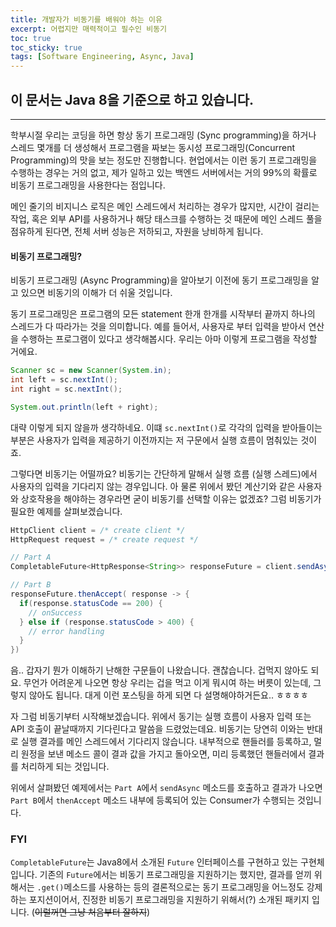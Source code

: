 ```yaml
---
title: 개발자가 비동기를 배워야 하는 이유
excerpt: 어렵지만 매력적이고 필수인 비동기
toc: true
toc_sticky: true
tags: [Software Engineering, Async, Java]
---
```


## 이 문서는 Java 8을 기준으로 하고 있습니다.
-------

학부시절 우리는 코딩을 하면 항상 동기 프로그래밍 (Sync programming)을 하거나 스레드 몇개를 더 생성해서 프로그램을 짜보는 동시성 프로그래밍(Concurrent Programming)의 맛을 보는 정도만 진행합니다. 현업에서는 이런 동기 프로그래밍을 수행하는 경우는 거의 없고, 제가 일하고 있는 백엔드 서버에서는 거의 99%의 확률로 비동기 프로그래밍을 사용한다는 점입니다.

메인 줄기의 비지니스 로직은 메인 스레드에서 처리하는 경우가 많지만, 시간이 걸리는 작업, 혹은 외부 API를 사용하거나 해당 태스크를 수행하는 것 때문에 메인 스레드 풀을 점유하게 된다면, 전체 서버 성능은 저하되고, 자원을 낭비하게 됩니다.

#### 비동기 프로그래밍?

비동기 프로그래밍 (Async Programming)을 알아보기 이전에 동기 프로그래밍을 알고 있으면 비동기의 이해가 더 쉬울 것입니다.

동기 프로그래밍은 프로그램의 모든 statement 한개 한개를 시작부터 끝까지 하나의 스레드가 다 따라가는 것을 의미합니다. 예를 들어서, 사용자로 부터 입력을 받아서 연산을 수행하는 프로그램이 있다고 생각해봅시다. 우리는 아마 이렇게 프로그램을 작성할 거에요.

```java
Scanner sc = new Scanner(System.in);
int left = sc.nextInt();
int right = sc.nextInt();

System.out.println(left + right);
```

대략 이렇게 되지 않을까 생각하네요. 이떄 `sc.nextInt()`로 각각의 입력을 받아들이는 부분은 사용자가 입력을 제공하기 이전까지는 저 구문에서 실행 흐름이 멈춰있는 것이죠. 

그렇다면 비동기는 어떨까요? 비동기는 간단하게 말해서 실행 흐름 (실행 스레드)에서 사용자의 입력을 기다리지 않는 경우입니다. 아 물론 위에서 봤던 계산기와 같은 사용자와 상호작용을 해야하는 경우라면 굳이 비동기를 선택할 이유는 없겠죠? 그럼 비동기가 필요한 예제를 살펴보겠습니다.

```java
HttpClient client = /* create client */
HttpRequest request = /* create request */

// Part A
CompletableFuture<HttpResponse<String>> responseFuture = client.sendAsync(request, BodyHandler.asString());

// Part B
responseFuture.thenAccept( response -> {
  if(response.statusCode == 200) {
    // onSuccess
  } else if (response.statusCode > 400) {
    // error handling
  }
})
```

음.. 갑자기 뭔가 이해하기 난해한 구문들이 나왔습니다. 괜찮습니다. 겁먹지 않아도 되요. 무언가 어려운게 나오면 항상 우리는 겁을 먹고 이게 뭐시여 하는 버릇이 있는데, 그렇지 않아도 됩니다. 대게 이런 포스팅을 하게 되면 다 설명해야하거든요.. ㅎㅎㅎㅎ

자 그럼 비동기부터 시작해보겠습니다. 위에서 동기는 실행 흐름이 사용자 입력 또는 API 호출이 끝날때까지 기다린다고 말씀을 드렸었는데요. 비동기는 당연히 이와는 반대로 실행 결과를 메인 스레드에서 기다리지 않습니다. 내부적으로 핸들러를 등록하고, 멀리 원정을 보낸 메소드 콜이 결과 값을 가지고 돌아오면, 미리 등록했던 핸들러에서 결과를 처리하게 되는 것입니다.

위에서 살펴봤던 예제에서는 `Part A`에서 `sendAsync` 메소드를 호출하고 결과가 나오면 `Part B`에서 `thenAccept` 메소드 내부에 등록되어 있는 Consumer가 수행되는 것입니다. 

### FYI
 `CompletableFuture`는 Java8에서 소개된 `Future` 인터페이스를 구현하고 있는 구현체입니다. 기존의 `Future`에서는 비동기 프로그래밍을 지원하기는 했지만, 결과를 얻끼 위해서는 `.get()`메소드를 사용하는 등의 결론적으로는 동기 프로그래밍을 어느정도 강제하는 포지션이어서, 진정한 비동기 프로그래밍을 지원하기 위해서(?) 소개된 패키지 입니다. (~~이럴꺼면 그냥 처음부터 잘하지~~)

